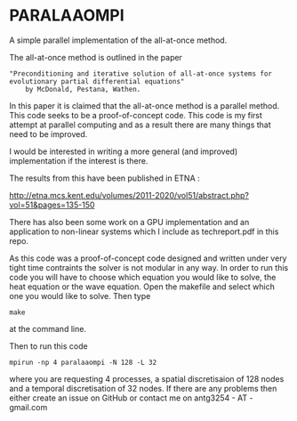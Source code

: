 # PARALAAOMPI
A simple parallel implementation of the all-at-once method.

The all-at-once method is outlined in the paper 

    "Preconditioning and iterative solution of all-at-once systems for evolutionary partial differential equations"
        by McDonald, Pestana, Wathen.

In this paper it is claimed that the all-at-once method is a parallel method. This code seeks to be a proof-of-concept
code. This code is my first attempt at parallel computing and as a result there are many things that need to be improved. 

I would be interested in writing a more general (and improved) implementation if the interest is there. 

The results from this have been published in ETNA : 

http://etna.mcs.kent.edu/volumes/2011-2020/vol51/abstract.php?vol=51&pages=135-150

There has also been some work on a GPU implementation and an application to non-linear systems which I include as techreport.pdf in this repo. 

As this code was a proof-of-concept code designed and written under very tight time contraints the solver is not modular
in any way. In order to run this code you will have to choose which equation you would like to solve, the heat equation
or the wave equation. Open the makefile and select which one you would like to solve. Then type

    make

at the command line.

Then to run this code

    mpirun -np 4 paralaaompi -N 128 -L 32

where you are requesting 4 processes, a spatial discretisaion of 128 nodes and a temporal discretisation of 32 nodes. If
there are any problems then either create an issue on GitHub or contact me on antg3254 - AT - gmail.com


